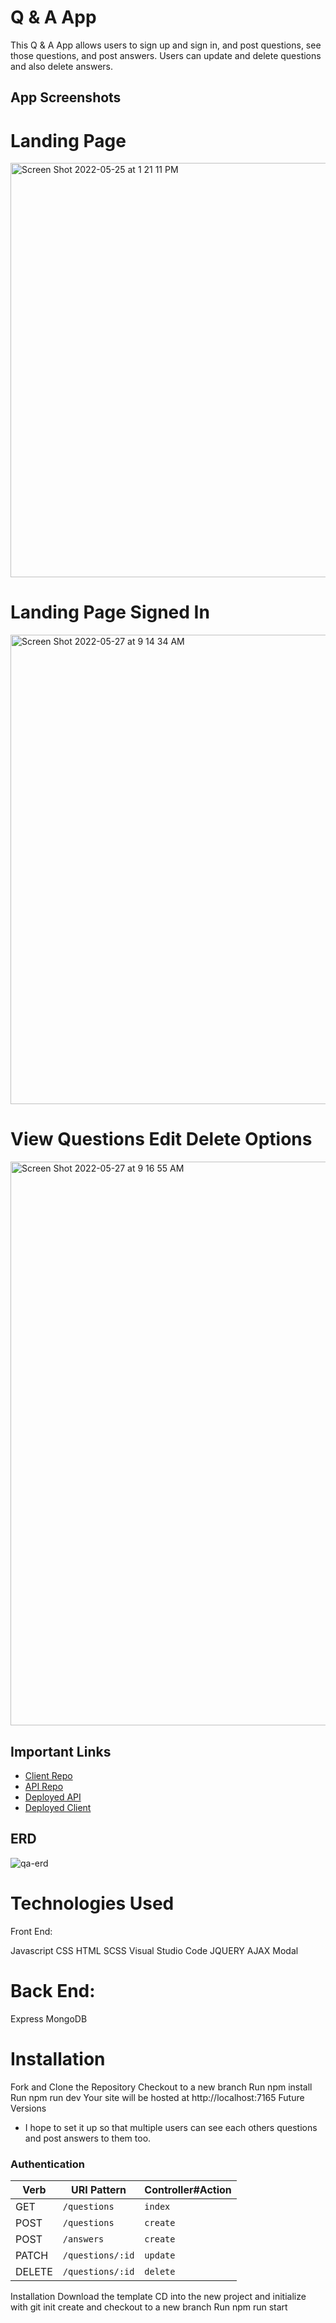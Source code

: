 # Q & A App

This Q & A App allows users to sign up and sign in, and post questions, see those questions, and post answers. Users can update and delete questions and also delete answers.

## App Screenshots

# Landing Page

<img width="663" alt="Screen Shot 2022-05-25 at 1 21 11 PM" src="https://media.git.generalassemb.ly/user/36739/files/34fd161c-4e5d-4d70-a38b-e0ed19603fe6">

# Landing Page Signed In

<img width="751" alt="Screen Shot 2022-05-27 at 9 14 34 AM" src="https://media.git.generalassemb.ly/user/36739/files/71f92806-4f39-49b1-9a76-6dc7bf5ef088">

# View Questions Edit Delete Options

<img width="902" alt="Screen Shot 2022-05-27 at 9 16 55 AM" src="https://media.git.generalassemb.ly/user/36739/files/3a5d9468-d8c7-468e-ab97-030a18c68887">

## Important Links
- [Client Repo](https://github.com/cjlamborn/q-a-app-client)
- [API Repo](https://github.com/cjlamborn/q-a-app-api)
- [Deployed API](https://desolate-tor-37361.herokuapp.com/)
- [Deployed Client](https://cjlamborn.github.io/q-a-app-client/)

## ERD 

![qa-erd](https://media.git.generalassemb.ly/user/36739/files/b50078b5-9434-4455-89b1-b1d6e516a9e2)

# Technologies Used
Front End:

Javascript
CSS
HTML
SCSS
Visual Studio Code
JQUERY
AJAX
Modal

# Back End:

Express
MongoDB

# Installation
Fork and Clone the Repository
Checkout to a new branch
Run npm install 
Run npm run dev
Your site will be hosted at http://localhost:7165
Future Versions
- I hope to set it up so that multiple users can see each others questions and post answers to them too.


### Authentication

| Verb   | URI Pattern            | Controller#Action |
|--------|------------------------|-------------------|
| GET    | `/questions`           | `index`           |           
| POST   | `/questions`           | `create`          |
| POST   | `/answers`             | `create`          |
| PATCH  | `/questions/:id`       | `update`          |
| DELETE | `/questions/:id`       | `delete`          |

Installation
Download the template
CD into the new project and initialize with git init
create and checkout to a new branch
Run npm run start